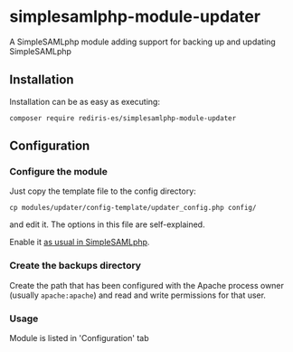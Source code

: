 # simplesamlphp-module-updater

A SimpleSAMLphp module adding support for backing up and updating SimpleSAMLphp

## Installation

Installation can be as easy as executing:

    composer require rediris-es/simplesamlphp-module-updater
    
## Configuration

### Configure the module

Just copy the template file to the config directory:

    cp modules/updater/config-template/updater_config.php config/

and edit it. The options in this file are self-explained.

Enable it [as usual in SimpleSAMLphp](https://simplesamlphp.org/docs/stable/simplesamlphp-modules#section_2). 

### Create the backups directory

Create the path that has been configured with the Apache process owner (usually `apache:apache`) and read and write permissions for that user.

### Usage

Module is listed in 'Configuration' tab
